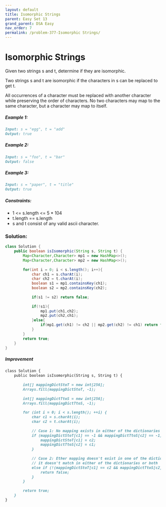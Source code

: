 ```yaml
---
layout: default
title: Isomorphic Strings
parent: Easy Set 13
grand_parent: DSA Easy
nav_order: 7
permalink: /problem-377-Isomorphic Strings/
---
```

# Isomorphic Strings
Given two strings s and t, determine if they are isomorphic.

Two strings s and t are isomorphic if the characters in s can be replaced to get t.

All occurrences of a character must be replaced with another character while preserving the order of characters. No two characters may map to the same character, but a character may map to itself.

##### Example 1:
```markdown
Input: s = "egg", t = "add"
Output: true
```
##### Example 2:
```markdown
Input: s = "foo", t = "bar"
Output: false
```
##### Example 3:
```markdown
Input: s = "paper", t = "title"
Output: true
```
##### Constraints:
* 1 <= s.length <= 5 * 104
* t.length == s.length
* s and t consist of any valid ascii character.

### Solution:
```java
class Solution {
    public boolean isIsomorphic(String s, String t) {
        Map<Character,Character> mp1 = new HashMap<>();
        Map<Character,Character> mp2 = new HashMap<>();
        
        for(int i = 0; i < s.length(); i++){
            char ch1 = s.charAt(i);
            char ch2 = t.charAt(i);
            boolean s1 = mp1.containsKey(ch1);
            boolean s2 = mp2.containsKey(ch2);
            
            if(s1 != s2) return false;
                
            if(!s1){
                mp1.put(ch1,ch2);
                mp2.put(ch2,ch1);
            }else{
                if(mp1.get(ch1) != ch2 || mp2.get(ch2) != ch1) return false;
            }
        }
        return true;
    }
}
```

##### Improvement 
```markdown
class Solution {
    public boolean isIsomorphic(String s, String t) {
        
        int[] mappingDictStoT = new int[256];
        Arrays.fill(mappingDictStoT, -1);
        
        int[] mappingDictTtoS = new int[256];
        Arrays.fill(mappingDictTtoS, -1);
        
        for (int i = 0; i < s.length(); ++i) {
            char c1 = s.charAt(i);
            char c2 = t.charAt(i);
            
            // Case 1: No mapping exists in either of the dictionaries
            if (mappingDictStoT[c1] == -1 && mappingDictTtoS[c2] == -1) {
                mappingDictStoT[c1] = c2;
                mappingDictTtoS[c2] = c1;
            }
            
            // Case 2: Ether mapping doesn't exist in one of the dictionaries or Mapping exists and
            // it doesn't match in either of the dictionaries or both 
            else if (!(mappingDictStoT[c1] == c2 && mappingDictTtoS[c2] == c1)) {
                return false;
            }
        }
        
        return true;
    }
}
```